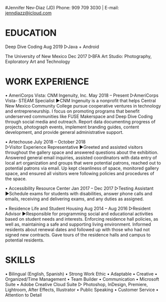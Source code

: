 #Jennifer Nev-Diaz (JD)
Phone: 909 709 3030 | E-mail: [jenndiazz@icloud.com](mailto:jenndiazz@icloud.com)

# EDUCATION
Deep Dive Coding             						      	  Aug 2019
	▷Java + Android 

The University of New Mexico						      	  Dec 2017
	▷BFA Art Studio: Photography, Exploratory Art and Technology	
  
# WORK EXPERIENCE
•  AmeriCorps Vista: CNM Ingenuity, Inc. 		      May 2018 – Present
	▷AmeriCorps Vista- STEAM Specialist
  ▶CNM Ingenuity is a nonprofit that helps Central New Mexico Community College pursue cooperative ventures in technology and     entrepreneurship. I focus on promoting programs that benefit underserved communities like FUSE Makerspace and Deep Dive Coding through social media and outreach. Report data documenting progress of projects, photograph events, implement branding guides, content development, and provide general administrative support.
  
• Artechouse 									              	    July 2018 – October 2018		
	▷Visitor Experience Representative
  ▶Greeted and assisted visitors throughout the gallery space and answered questions about the exhibition.  Answered general email inquiries, assisted coordinators with data entry of local art organization and groups that were potential patrons, reached out to potential patrons via email. Up kept cleanliness of space, monitored gallery space, and ensured all visitors were following policies and procedures of the space. 

•  Accessibility Resource Center 							    Jan 2017 – Dec 2017
	▷Testing Assistant
  ▶Schedule exams for students with disabilities, answer phone calls and emails, receiving and delivering exams, and any duties as assigned.
  
•  Residence Life and Student Housing 						Aug 2014 – Aug 2016
	▷Resident Advisor
  ▶Responsible for programming social and educational activities based on student needs and interests. Enforcing residence hall policies, as well as, maintaining a safe and supporting living environment. Informed residents about renewal dates and followed up with those who had not signed new contracts. Gave tours of the residence halls and campus to potential residents.
  
# SKILLS
•  Bilingual (English, Spanish)
•  Strong Work Ethic
•  Adaptable
•  Creative
•  Organized/Time Management
•  Team Builder
•  Communication
•  Microsoft Suite
•  Adobe Creative Cloud Suite
     ▷ Photoshop, InDesign, Premiere, 
	Lightroom, After Effects, Illustrator
•  Public Speaking
•  Customer Service
•  Attention to Detail






